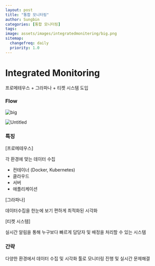 ```yaml
---
layout: post
title: "통합 모니터링"
author: Sungbin
categories: [통합 모니터링]
tags:
image: assets/images/integratedmonitering/big.png
sitemap:
  changefreq: daily
  priority: 1.0
---
```


# Integrated Monitoring

프로메테우스 + 그라파나 + 티켓 시스템 도입

### Flow

![big](https://user-images.githubusercontent.com/85655740/138633624-5316a587-2adb-4022-9602-05e58238244b.png)

![Untitled](https://user-images.githubusercontent.com/85655740/138633629-79b1df1b-fe7d-47a1-b3af-c6ede8ff0b3e.png)

### 특징

[프로메테우스]

각 환경에 맞는 데이터 수집

- 컨테이너 (Docker, Kubernetes)
- 클라우드
- 서버
- 애플리케이션

[그라파나]

데이터수집을 한눈에 보기 편하게 최적화된 시각화

[티켓 시스템]

실시간 알림을 통해 누구보다 빠르게 담당자 및 배정을 처리할 수 있는 시스템 

### 간략

다양한 환경에서 데이터 수집 및 시각화 툴로 모니터링 진행 및 실시간 문제해결